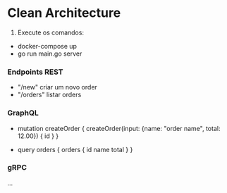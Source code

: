 # Clean Architecture
1. Execute os comandos:
- docker-compose up
- go run main.go server

### Endpoints REST
- "/new" criar um novo order
- "/orders" listar orders

### GraphQL
- mutation createOrder {
  createOrder(input: {name: "order name", total: 12.00}) {
    id
  }
}

- query orders {
  orders {
    id
    name
    total
  }
}

### gRPC
...
